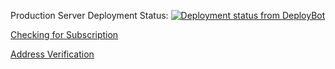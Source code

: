 Production Server Deployment Status:
[![Deployment status from DeployBot](https://helmar.deploybot.com/badge/02267417982087/28538.svg)](http://helmar.deploybot.com)


[Checking for Subscription](docs/subscription.md)

[Address Verification](docs/address.md)
